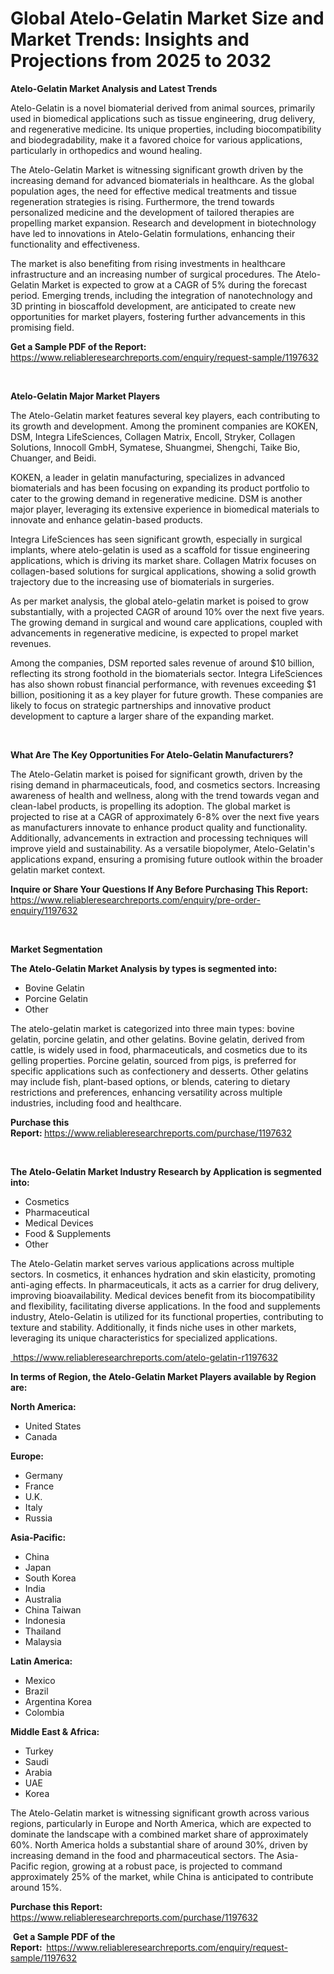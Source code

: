 <p><h1>Global Atelo-Gelatin Market Size and Market Trends: Insights and Projections from 2025 to 2032</h1></p><p><strong>Atelo-Gelatin Market Analysis and Latest Trends</strong></p>
<p><p>Atelo-Gelatin is a novel biomaterial derived from animal sources, primarily used in biomedical applications such as tissue engineering, drug delivery, and regenerative medicine. Its unique properties, including biocompatibility and biodegradability, make it a favored choice for various applications, particularly in orthopedics and wound healing.</p><p>The Atelo-Gelatin Market is witnessing significant growth driven by the increasing demand for advanced biomaterials in healthcare. As the global population ages, the need for effective medical treatments and tissue regeneration strategies is rising. Furthermore, the trend towards personalized medicine and the development of tailored therapies are propelling market expansion. Research and development in biotechnology have led to innovations in Atelo-Gelatin formulations, enhancing their functionality and effectiveness.</p><p>The market is also benefiting from rising investments in healthcare infrastructure and an increasing number of surgical procedures. The Atelo-Gelatin Market is expected to grow at a CAGR of 5% during the forecast period. Emerging trends, including the integration of nanotechnology and 3D printing in bioscaffold development, are anticipated to create new opportunities for market players, fostering further advancements in this promising field.</p></p>
<p><strong>Get a Sample PDF of the Report:&nbsp;</strong> <a href="https://www.reliableresearchreports.com/enquiry/request-sample/1197632?utm_campaign=3296&utm_medium=2&utm_source=Github&utm_content=ia&utm_term=14042025&utm_id=atelo-gelatin">https://www.reliableresearchreports.com/enquiry/request-sample/1197632</a></p>
<p>&nbsp;</p>
<p><strong>Atelo-Gelatin Major Market Players</strong></p>
<p><p>The Atelo-Gelatin market features several key players, each contributing to its growth and development. Among the prominent companies are KOKEN, DSM, Integra LifeSciences, Collagen Matrix, Encoll, Stryker, Collagen Solutions, Innocoll GmbH, Symatese, Shuangmei, Shengchi, Taike Bio, Chuanger, and Beidi. </p><p>KOKEN, a leader in gelatin manufacturing, specializes in advanced biomaterials and has been focusing on expanding its product portfolio to cater to the growing demand in regenerative medicine. DSM is another major player, leveraging its extensive experience in biomedical materials to innovate and enhance gelatin-based products.</p><p>Integra LifeSciences has seen significant growth, especially in surgical implants, where atelo-gelatin is used as a scaffold for tissue engineering applications, which is driving its market share. Collagen Matrix focuses on collagen-based solutions for surgical applications, showing a solid growth trajectory due to the increasing use of biomaterials in surgeries.</p><p>As per market analysis, the global atelo-gelatin market is poised to grow substantially, with a projected CAGR of around 10% over the next five years. The growing demand in surgical and wound care applications, coupled with advancements in regenerative medicine, is expected to propel market revenues.</p><p>Among the companies, DSM reported sales revenue of around $10 billion, reflecting its strong foothold in the biomaterials sector. Integra LifeSciences has also shown robust financial performance, with revenues exceeding $1 billion, positioning it as a key player for future growth. These companies are likely to focus on strategic partnerships and innovative product development to capture a larger share of the expanding market.</p></p>
<p>&nbsp;</p>
<p><strong>What Are The Key Opportunities For Atelo-Gelatin Manufacturers?</strong></p>
<p><p>The Atelo-Gelatin market is poised for significant growth, driven by the rising demand in pharmaceuticals, food, and cosmetics sectors. Increasing awareness of health and wellness, along with the trend towards vegan and clean-label products, is propelling its adoption. The global market is projected to rise at a CAGR of approximately 6-8% over the next five years as manufacturers innovate to enhance product quality and functionality. Additionally, advancements in extraction and processing techniques will improve yield and sustainability. As a versatile biopolymer, Atelo-Gelatin's applications expand, ensuring a promising future outlook within the broader gelatin market context.</p></p>
<p><strong>Inquire or Share Your Questions If Any Before Purchasing This Report:</strong> <a href="https://www.reliableresearchreports.com/enquiry/pre-order-enquiry/1197632?utm_campaign=3296&utm_medium=2&utm_source=Github&utm_content=ia&utm_term=14042025&utm_id=atelo-gelatin">https://www.reliableresearchreports.com/enquiry/pre-order-enquiry/1197632</a></p>
<p>&nbsp;</p>
<p><strong>Market Segmentation</strong></p>
<p><strong>The Atelo-Gelatin Market Analysis by types is segmented into:</strong></p>
<p><ul><li>Bovine Gelatin</li><li>Porcine Gelatin</li><li>Other</li></ul></p>
<p><p>The atelo-gelatin market is categorized into three main types: bovine gelatin, porcine gelatin, and other gelatins. Bovine gelatin, derived from cattle, is widely used in food, pharmaceuticals, and cosmetics due to its gelling properties. Porcine gelatin, sourced from pigs, is preferred for specific applications such as confectionery and desserts. Other gelatins may include fish, plant-based options, or blends, catering to dietary restrictions and preferences, enhancing versatility across multiple industries, including food and healthcare.</p></p>
<p><strong>Purchase this Report:&nbsp;</strong><a href="https://www.reliableresearchreports.com/purchase/1197632?utm_campaign=3296&utm_medium=2&utm_source=Github&utm_content=ia&utm_term=14042025&utm_id=atelo-gelatin">https://www.reliableresearchreports.com/purchase/1197632</a></p>
<p>&nbsp;</p>
<p><strong>The Atelo-Gelatin Market Industry Research by Application is segmented into:</strong></p>
<p><ul><li>Cosmetics</li><li>Pharmaceutical</li><li>Medical Devices</li><li>Food & Supplements</li><li>Other</li></ul></p>
<p><p>The Atelo-Gelatin market serves various applications across multiple sectors. In cosmetics, it enhances hydration and skin elasticity, promoting anti-aging effects. In pharmaceuticals, it acts as a carrier for drug delivery, improving bioavailability. Medical devices benefit from its biocompatibility and flexibility, facilitating diverse applications. In the food and supplements industry, Atelo-Gelatin is utilized for its functional properties, contributing to texture and stability. Additionally, it finds niche uses in other markets, leveraging its unique characteristics for specialized applications.</p></p>
<p><a href="https://www.reliableresearchreports.com/atelo-gelatin-r1197632?utm_campaign=3296&utm_medium=2&utm_source=Github&utm_content=ia&utm_term=14042025&utm_id=atelo-gelatin">&nbsp;https://www.reliableresearchreports.com/atelo-gelatin-r1197632</a></p>
<p><strong>In terms of Region, the Atelo-Gelatin Market Players available by Region are:</strong></p>
<p>
    <p> <strong> North America: </strong>
        <ul>
            <li>United States</li>
            <li>Canada</li>
        </ul>
        </p> 
    <p> <strong> Europe: </strong>
        <ul>
            <li>Germany</li>
            <li>France</li>
            <li>U.K.</li>
            <li>Italy</li>
            <li>Russia</li>
        </ul>
        </p> 
    <p> <strong> Asia-Pacific: </strong>
        <ul>
            <li>China</li>
            <li>Japan</li>
            <li>South Korea</li>
            <li>India</li>
            <li>Australia</li>
            <li>China Taiwan</li>
            <li>Indonesia</li>
            <li>Thailand</li>
            <li>Malaysia</li>
        </ul>
        </p> 
    <p> <strong> Latin America: </strong>
        <ul>
            <li>Mexico</li>
            <li>Brazil</li>
            <li>Argentina Korea</li>
            <li>Colombia</li>
        </ul>
        </p> 
    <p> <strong> Middle East & Africa: </strong>
        <ul>
            <li>Turkey</li>
            <li>Saudi</li>
            <li>Arabia</li>
            <li>UAE</li>
            <li>Korea</li>
        </ul>
    </p>
    </p>
<p><p>The Atelo-Gelatin market is witnessing significant growth across various regions, particularly in Europe and North America, which are expected to dominate the landscape with a combined market share of approximately 60%. North America holds a substantial share of around 30%, driven by increasing demand in the food and pharmaceutical sectors. The Asia-Pacific region, growing at a robust pace, is projected to command approximately 25% of the market, while China is anticipated to contribute around 15%.</p></p>
<p><strong>Purchase this Report: </strong><a href="https://www.reliableresearchreports.com/purchase/1197632?utm_campaign=3296&utm_medium=2&utm_source=Github&utm_content=ia&utm_term=14042025&utm_id=atelo-gelatin">https://www.reliableresearchreports.com/purchase/1197632</a></p>
<p>&nbsp;<strong>Get a Sample PDF of the Report:&nbsp;&nbsp;</strong><a href="https://www.reliableresearchreports.com/enquiry/request-sample/1197632?utm_campaign=3296&utm_medium=2&utm_source=Github&utm_content=ia&utm_term=14042025&utm_id=atelo-gelatin">https://www.reliableresearchreports.com/enquiry/request-sample/1197632</a></p>
<p><strong></strong></p>
<p><p></p><p></p><p></p></p>